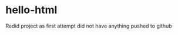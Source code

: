 # hello-html
Redid project as first attempt did not have anything pushed to github
<!--I originally posted a different url and then realized I did not properly push the index.html. I deleted everything and started over and updated my answer in Openclass.-->
<!--Updated-->